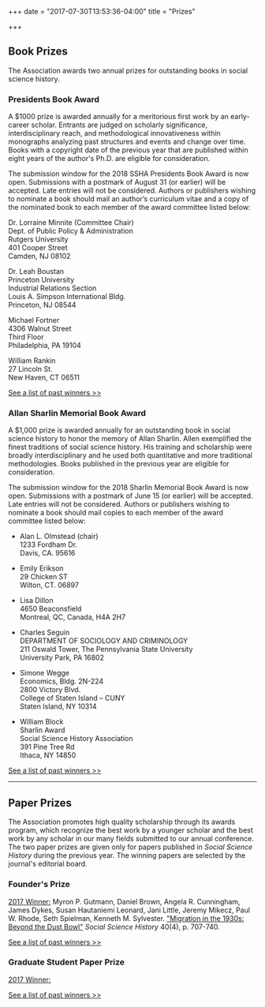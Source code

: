 +++
date = "2017-07-30T13:53:36-04:00"
title = "Prizes"

+++

## Book Prizes

The Association awards two annual prizes for outstanding books in social science history.

### Presidents Book Award

A $1000 prize is awarded annually for a meritorious first work by an early-career scholar. Entrants are judged on scholarly significance, interdisciplinary reach, and methodological innovativeness within monographs analyzing past structures and events and change over time. Books with a copyright date of the previous year that are published within eight years of the author's Ph.D. are eligible for consideration.

The submission window for the 2018 SSHA Presidents Book Award is now open. Submissions with a postmark of August 31 (or earlier) will be accepted. Late entries will not be considered. Authors or publishers wishing to nominate a book should mail an author’s curriculum vitae and a copy of the nominated book to each member of the award committee listed below:

Dr. Lorraine Minnite (Committee Chair)  
Dept. of Public Policy & Administration  
Rutgers University  
401 Cooper Street  
Camden, NJ 08102  

Dr. Leah Boustan  
Princeton University  
Industrial Relations Section  
Louis A. Simpson International Bldg.  
Princeton, NJ 08544  

Michael Fortner  
4306 Walnut Street  
Third Floor  
Philadelphia, PA 19104  

William Rankin  
27 Lincoln St.  
New Haven, CT 06511  

[See a list of past winners >>](/awards/president_award/)

### Allan Sharlin Memorial Book Award

A $1,000 prize is awarded annually for an outstanding book in social science history to honor the memory of Allan Sharlin. Allen exemplified the finest traditions of social science history. His training and scholarship were broadly interdisciplinary and he used both quantitative and more traditional methodologies. Books published in the previous year are eligible for consideration.

The submission window for the 2018 Sharlin Memorial Book Award is now open. Submissions with a postmark of June 15 (or earlier) will be accepted. Late entries will not be considered. Authors or publishers wishing to nominate a book should mail copies to each member of the award committee listed below:

- Alan L. Olmstead (chair)  
1233 Fordham Dr.  
Davis, CA.  95616  

- Emily Erikson  
29 Chicken ST  
Wilton, CT.  06897  

- Lisa Dillon  
4650 Beaconsfield  
Montreal, QC, Canada, H4A 2H7  

- Charles Seguin  
DEPARTMENT OF SOCIOLOGY AND CRIMINOLOGY  
211 Oswald Tower, The Pennsylvania State University  
University Park, PA 16802  

- Simone Wegge  
Economics, Bldg. 2N-224  
2800 Victory Blvd.  
College of Staten Island – CUNY  
Staten Island, NY 10314  

- William Block  
Sharlin Award  
Social Science History Association  
391 Pine Tree Rd  
Ithaca, NY 14850  

[See a list of past winners >>](/awards/sharlin_award/)

<hr>

## Paper Prizes

The Association promotes high quality scholarship through its awards program, which recognize the best work by a younger scholar and the best work by any scholar in our many fields submitted to our annual conference. The two paper prizes are given only for papers published in <i>Social Science History</i> during the previous year. The winning papers are selected by the journal's editorial board.

### Founder's Prize

<u>2017 Winner:</u> Myron P. Gutmann, Daniel Brown, Angela R. Cunningham, James Dykes, Susan Hautaniemi Leonard, Jani Little, Jeremy Mikecz, Paul W. Rhode, Seth Spielman, Kenneth M. Sylvester. ["Migration in the 1930s: Beyond the Dust Bowl"](https://www.cambridge.org/core/product/ADC2D805788D4544098483858496AFAE) *Social Science History* 40(4), p. 707-740.

[See a list of past winners >>](/awards/founder_prize/)

### Graduate Student Paper Prize

<u>2017 Winner:</u>

[See a list of past winners >>](/awards/graduate_prize/)
